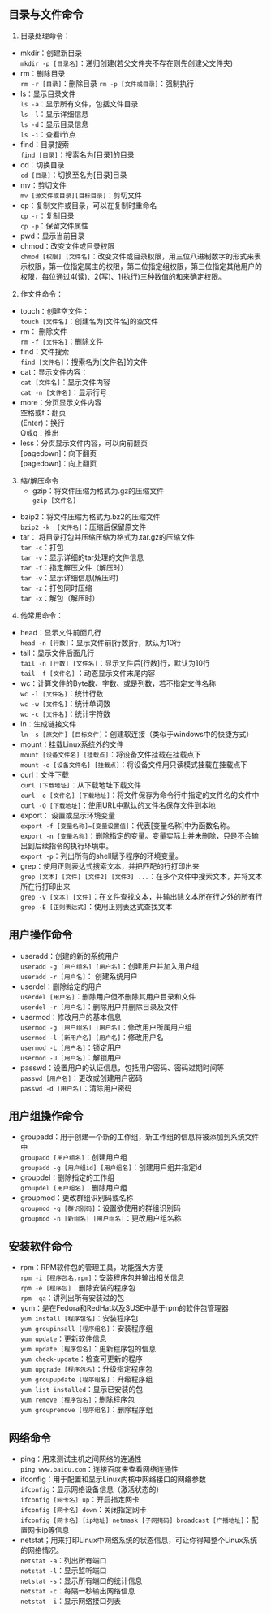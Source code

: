 ## 目录与文件命令  
1. 目录处理命令：  
+ mkdir：创建新目录  
	`mkdir -p [目录名]`：递归创建(若父文件夹不存在则先创建父文件夹)  
+ rm：删除目录   
	`rm -r [目录]`：删除目录
	`rm -p [文件或目录]`：强制执行  
+ ls：显示目录文件  
	`ls -a`：显示所有文件，包括文件目录  
	`ls -l`：显示详细信息  
	`ls -d`：显示目录信息  
	`ls -i`：查看i节点  
+ find：目录搜索  
	`find [目录]`：搜索名为[目录]的目录
+ cd：切换目录  
	`cd [目录]`：切换至名为[目录]目录  
 + mv：剪切文件  
	`mv [源文件或目录][目标目录]`：剪切文件  
+ cp：复制文件或目录，可以在复制时重命名  
	`cp -r`：复制目录  
	`cp -p`：保留文件属性  
+ pwd：显示当前目录  
+ chmod：改变文件或目录权限   
	`chmod [权限] [文件名]`：改变文件或目录权限，用三位八进制数字的形式来表示权限，第一位指定属主的权限，第二位指定组权限，第三位指定其他用户的权限，每位通过4(读)、2(写)、1(执行)三种数值的和来确定权限。  
2. 作文件命令：
+ touch：创建空文件：  
	`touch [文件名]`：创建名为[文件名]的空文件
+ rm： 删除文件  
	`rm -f [文件名]`：删除文件 
+ find：文件搜索  
	`find [文件名]`：搜索名为[文件名]的文件
+ cat：显示文件内容：  
	`cat [文件名]`：显示文件内容  
	`cat -n [文件名]`：显示行号  
+ more：分页显示文件内容  
	空格或f：翻页  
	(Enter)：换行  
	Q或q：推出  
+ less：分页显示文件内容，可以向前翻页  
	[pagedown]：向下翻页  
	[pagedown]：向上翻页  
3. 缩/解压命令：  
	+ gzip：将文件压缩为格式为.gz的压缩文件    
	`gzip [文件名]`  
+ bzip2：将文件压缩为格式为.bz2的压缩文件  
	`bzip2 -k  [文件名]`：压缩后保留原文件  
+ tar： 将目录打包并压缩压缩为格式为.tar.gz的压缩文件  
	`tar -c`：打包  
	`tar -v`：显示详细的tar处理的文件信息  
	`tar -f`：指定解压文件（解压时）  
	`tar -v`：显示详细信息(解压时)  
	`tar -z`：打包同时压缩  
	`tar -x`：解包（解压时）
4. 他常用命令：  
+ head：显示文件前面几行  
	`head -n [行数]`：显示文件前[行数]行，默认为10行  
+ tail：显示文件后面几行  
	`tail -n [行数] [文件名]`：显示文件后[行数]行，默认为10行  
	`tail -f [文件名]` ：动态显示文件末尾内容
+ wc：计算文件的Byte数、字数、或是列数，若不指定文件名称  
	`wc -l [文件名]`：统计行数  
	`wc -w [文件名]`：统计单词数  
	`wc -c [文件名]`：统计字符数  
+ ln：生成链接文件  
	`ln -s [原文件] [目标文件]`：创建软连接（类似于windows中的快捷方式）
+ mount：挂载Linux系统外的文件  
	`mount [设备文件名] [挂载点]`：将设备文件挂载在挂载点下  
	`mount -o [设备文件名] [挂载点]`：将设备文件用只读模式挂载在挂载点下  
+ curl：文件下载  
	`curl [下载地址]`：从下载地址下载文件  
	`curl -o [文件名] [下载地址]`：将文件保存为命令行中指定的文件名的文件中  
	`curl -O [下载地址]`：使用URL中默认的文件名保存文件到本地  
+ export： 设置或显示环境变量  
	`export -f [变量名称]=[变量设置值]`：代表[变量名称]中为函数名称。  
	`export -n [变量名称]`：删除指定的变量。变量实际上并未删除，只是不会输出到后续指令的执行环境中。  
	`export -p`：列出所有的shell赋予程序的环境变量。  
+ grep：使用正则表达式搜索文本，并把匹配的行打印出来     
    `grep [文本] [文件] [文件2] [文件3] ...`：在多个文件中搜索文本，并将文本所在行打印出来    
    `grep -v [文本] [文件]`：在文件查找文本，并输出除文本所在行之外的所有行    
    `grep -E [正则表达式]`：使用正则表达式查找文本    
## 用户操作命令  
+ useradd：创建的新的系统用户    
    `useradd -g [用户组名] [用户名]`：创建用户并加入用户组    
    `useradd -r [用户名]`： 创建系统用户   
+ userdel：删除给定的用户   
    `userdel [用户名]`：删除用户但不删除其用户目录和文件     
    `userdel -r [用户名]`：删除用户并删除目录及文件   
+ usermod：修改用户的基本信息   
    `usermod -g [用户组名] [用户名]`：修改用户所属用户组  
    `usermod -l [新用户名] [用户名]`：修改用户名   
    `usermod -L [用户名]`：锁定用户   
    `usermod -U [用户名]`：解锁用户   
+ passwd：设置用户的认证信息，包括用户密码、密码过期时间等   
    `passwd [用户名]`：更改或创建用户密码   
    `passwd -d [用户名]`：清除用户密码   
## 用户组操作命令   
+ groupadd：用于创建一个新的工作组，新工作组的信息将被添加到系统文件中   
    `groupadd [用户组名]`：创建用户组   
    `groupadd -g [用户组id] [用户组名]`：创建用户组并指定id   
+ groupdel：删除指定的工作组   
    `groupdel [用户组名]`：删除用户组     
+ groupmod：更改群组识别码或名称   
    `groupmod -g [群识别码]`：设置欲使用的群组识别码    
    `groupmod -n [新组名] [用户组名]`：更改用户组名称   
## 安装软件命令     
+ rpm：RPM软件包的管理工具，功能强大方便   
    `rpm -i [程序包名.rpm]`：安装程序包并输出相关信息   
    `rpm -e [程序包]`：删除安装的程序包   
    `rpm -qa`：讲列出所有安装过的包  
+ yum：是在Fedora和RedHat以及SUSE中基于rpm的软件包管理器   
    `yum install [程序包名]`：安装程序包   
    `yum groupinsall [程序组名]`：安装程序组   
    `yum update`：更新软件信息   
    `yum update [程序包名]`：更新程序包的信息   
    `yum check-update`：检查可更新的程序   
    `yum upgrade [程序包名]`：升级指定程序包   
    `yum groupupdate [程序组名]`：升级程序组   
    `yum list installed`：显示已安装的包   
    `yum remove [程序包名]`：删除程序包   
    `yum groupremove [程序组名]`：删除程序组   
## 网络命令    
+ ping：用来测试主机之间网络的连通性    
    `ping www.baidu.com`：连接百度来查看网络连通性   
+ ifconfig：用于配置和显示Linux内核中网络接口的网络参数    
    `ifconfig`：显示网络设备信息（激活状态的）     
    `ifconfig [网卡名] up`：开启指定网卡    
    `ifconfig [网卡名] down`：关闭指定网卡    
    `ifconfig [网卡名] [ip地址] netmask [子网掩码] broadcast [广播地址]`：配置网卡ip等信息    
+ netstat；用来打印Linux中网络系统的状态信息，可让你得知整个Linux系统的网络情况。    
    `netstat -a`：列出所有端口   
    `netstat -l`：显示监听端口   
    `netstat -s`：显示所有端口的统计信息   
    `netstat -c`：每隔一秒输出网络信息   
    `netstat -i`：显示网络接口列表   
